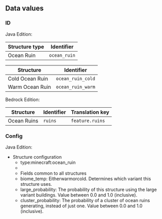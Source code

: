 ## Data values
### ID
Java Edition:

| Structure type | Identifier   |
|----------------|--------------|
| Ocean Ruin     | `ocean_ruin` |

| Structure       | Identifier        |
|-----------------|-------------------|
| Cold Ocean Ruin | `ocean_ruin_cold` |
| Warm Ocean Ruin | `ocean_ruin_warm` |

Bedrock Edition:

| Structure   | Identifier | Translation key |
|-------------|------------|-----------------|
| Ocean Ruins | `ruins`    | `feature.ruins` |

### Config
Java Edition:

- Structure configuration
	- type:minecraft:ocean_ruin
	- 
	- Fields common to all structures
	- biome_temp: Eitherwarmorcold. Determines which variant this structure uses.
	- large_probability: The probability of this structure using the large variant buildings. Value between 0.0 and 1.0 (inclusive).
	- cluster_probability: The probability of a cluster of ocean ruins generating, instead of just one. Value between 0.0 and 1.0 (inclusive).


